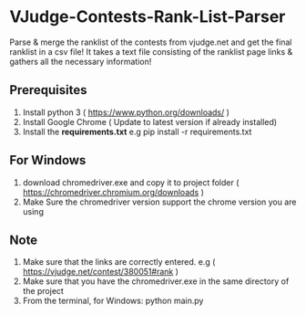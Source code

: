 # VJudge-Contests-Rank-List-Parser
Parse & merge the ranklist of the contests from vjudge.net and get the final ranklist in a csv file! It takes a text file consisting of the ranklist page links & gathers all the necessary information!

## Prerequisites
1. Install python 3 ( https://www.python.org/downloads/ )
2. Install Google Chrome ( Update to latest version if already installed)
3. Install the **requirements.txt** e.g pip install -r requirements.txt

## For Windows
1. download chromedriver.exe and copy it to project folder ( https://chromedriver.chromium.org/downloads )
2. Make Sure the chromedriver version support the chrome version you are using

## Note
1. Make sure that the links are correctly entered. e.g ( https://vjudge.net/contest/380051#rank )
2. Make sure that you have the chromedriver.exe in the same directory of the project
3. From the terminal, for Windows: python main.py
